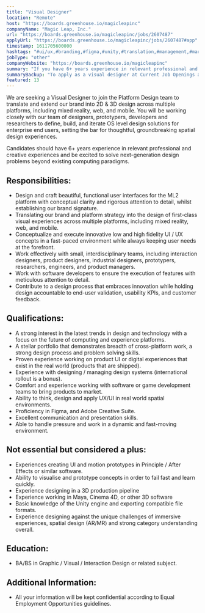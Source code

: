 ```yaml
---
title: "Visual Designer"
location: "Remote"
host: "https://boards.greenhouse.io/magicleapinc"
companyName: "Magic Leap, Inc."
url: "https://boards.greenhouse.io/magicleapinc/jobs/2607487"
applyUrl: "https://boards.greenhouse.io/magicleapinc/jobs/2607487#app"
timestamp: 1611705600000
hashtags: "#ui/ux,#branding,#figma,#unity,#translation,#management,#marketing,#photoshop,#office"
jobType: "other"
companyWebsite: "https://boards.greenhouse.io/magicleapinc"
summary: "If you have 6+ years experience in relevant professional and creative experiences and be excited to solve next-generation design problems beyond existing computing paradigms, Magic Leap has a job opening for a Visual Designer"
summaryBackup: "To apply as a visual designer at Current Job Openings at Magic Leap, Inc., you preferably need to have some knowledge of: #ui/ux, #branding, #unity."
featured: 13
---
```


We are seeking a Visual Designer to join the Platform Design team to translate and extend our brand into 2D & 3D design across multiple platforms, including mixed reality, web, and mobile. You will be working closely with our team of designers, prototypers, developers and researchers to define, build, and iterate OS level design solutions for enterprise end users, setting the bar for thoughtful, groundbreaking spatial design experiences.

Candidates should have 6+ years experience in relevant professional and creative experiences and be excited to solve next-generation design problems beyond existing computing paradigms.

## Responsibilities:

*   Design and craft beautiful, functional user interfaces for the ML2 platform with conceptual clarity and rigorous attention to detail, whilst establishing our brand signature.
*   Translating our brand and platform strategy into the design of first-class visual experiences across multiple platforms, including mixed reality, web, and mobile.
*   Conceptualize and execute innovative low and high fidelity UI / UX concepts in a fast-paced environment while always keeping user needs at the forefront.
*   Work effectively with small, interdisciplinary teams, including interaction designers, product designers, industrial designers, prototypers, researchers, engineers, and product managers.
*   Work with software developers to ensure the execution of features with meticulous attention to detail.
*   Contribute to a design process that embraces innovation while holding design accountable to end-user validation, usability KPIs, and customer feedback.

## Qualifications:

*   A strong interest in the latest trends in design and technology with a focus on the future of computing and experience platforms.
*   A stellar portfolio that demonstrates breadth of cross-platform work, a strong design process and problem solving skills.
*   Proven experience working on product UI or digital experiences that exist in the real world (products that are shipped).
*   Experience with designing / managing design systems (international rollout is a bonus).
*   Comfort and experience working with software or game development teams to bring products to market.
*   Ability to think, design and apply UX/UI in real world spatial environments.
*   Proficiency in Figma, and Adobe Creative Suite.
*   Excellent communication and presentation skills.
*   Able to handle pressure and work in a dynamic and fast-moving environment.

## Not essential but considered a plus:

*   Experiences creating UI and motion prototypes in Principle / After Effects or similar software.
*   Ability to visualise and prototype concepts in order to fail fast and learn quickly.
*   Experience designing in a 3D production pipeline
*   Experience working in Maya, Cinema 4D, or other 3D software
*   Basic knowledge of the Unity engine and exporting compatible file formats.
*   Experience designing against the unique challenges of immersive experiences, spatial design (AR/MR) and strong category understanding overall.

## Education:

*   BA/BS in Graphic / Visual / Interaction Design or related subject.

## Additional Information:

*   All your information will be kept confidential according to Equal Employment Opportunities guidelines.

